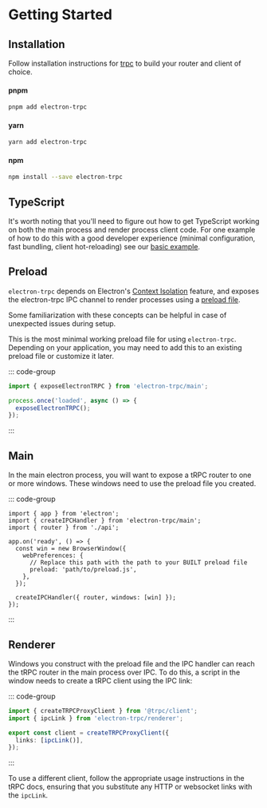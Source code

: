 # Getting Started

## Installation

Follow installation instructions for [trpc](https://trpc.io/docs/quickstart#installation) to build your router and client of choice.

#### pnpm

```sh
pnpm add electron-trpc
```

#### yarn

```sh
yarn add electron-trpc
```

#### npm

```sh
npm install --save electron-trpc
```

## TypeScript

It's worth noting that you'll need to figure out how to get TypeScript working on both the main process and render process client code. For one example of how to do this with a good developer experience (minimal configuration, fast bundling, client hot-reloading) see our [basic example](https://github.com/jsonnull/electron-trpc/tree/main/examples/basic).

## Preload

`electron-trpc` depends on Electron's [Context Isolation](https://www.electronjs.org/docs/latest/tutorial/context-isolation) feature, and exposes the electron-trpc IPC channel to render processes using a [preload file](https://www.electronjs.org/docs/latest/tutorial/process-model#preload-scripts).

Some familiarization with these concepts can be helpful in case of unexpected issues during setup.

This is the most minimal working preload file for using `electron-trpc`. Depending on your application, you may need to add this to an existing preload file or customize it later.

::: code-group

```ts [preload.ts]
import { exposeElectronTRPC } from 'electron-trpc/main';

process.once('loaded', async () => {
  exposeElectronTRPC();
});
```

:::

## Main

In the main electron process, you will want to expose a tRPC router to one or more windows. These windows need to use the preload file you created.

::: code-group

```ts{7-10,13} [main.ts]
import { app } from 'electron';
import { createIPCHandler } from 'electron-trpc/main';
import { router } from './api';

app.on('ready', () => {
  const win = new BrowserWindow({
    webPreferences: {
      // Replace this path with the path to your BUILT preload file
      preload: 'path/to/preload.js',
    },
  });

  createIPCHandler({ router, windows: [win] });
});
```

:::

## Renderer

Windows you construct with the preload file and the IPC handler can reach the tRPC router in the main process over IPC. To do this, a script in the window needs to create a tRPC client using the IPC link:

::: code-group

```ts [renderer.ts]
import { createTRPCProxyClient } from '@trpc/client';
import { ipcLink } from 'electron-trpc/renderer';

export const client = createTRPCProxyClient({
  links: [ipcLink()],
});
```

:::

To use a different client, follow the appropriate usage instructions in the tRPC docs, ensuring that you substitute any HTTP or websocket links with the `ipcLink`.
